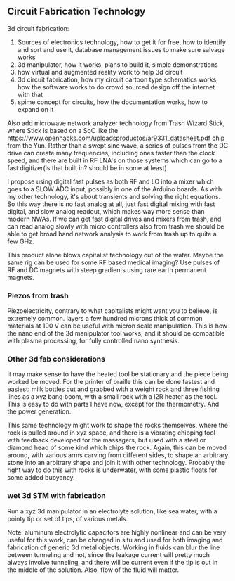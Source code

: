 ## Circuit Fabrication Technology

3d circuit fabrication:

1. Sources of electronics technology, how to get it for free, how to identify and sort and use it, database management issues to make sure salvage works
2. 3d manipulator, how it works, plans to build it, simple demonstrations
3. how virtual and augmented reality work to help 3d circuit 
4. 3d circuit fabrication, how my circuit cartoon type schematics works, how the software works to do crowd sourced design off the internet with that
5. spime concept for circuits, how the documentation works, how to expand on it


Also add microwave network analyzer technology from Trash Wizard Stick, where Stick is based on a SoC like the https://www.openhacks.com/uploadsproductos/ar9331_datasheet.pdf chip from the Yun.  Rather than a swept sine wave, a series of pulses from the DC drive can create many frequencies, including ones faster than the clock speed, and there are built in RF LNA's on those systems which can go to a fast digitizer(is that built in? should be in some at least)

I propose using digital fast pulses as both RF and LO into a mixer which goes to a SLOW ADC input, possibly in one of the Arduino boards. As with my other technology, it's about transients and solving the right equations.  So this way there is no fast analog at all, just fast digital mixing with fast digital, and slow analog readout, which makes way more sense than modern NWAs.  If we can get fast digital drives and mixers from trash, and can read analog slowly with micro controllers also from trash we should be able to get broad band network analysis to work from trash up to quite a few GHz.  

This product alone blows capitalist technology out of the water.  Maybe the same rig can be used for some RF based medical imaging?  Use pulses of RF and DC magnets with steep gradients using rare earth permanent magnets.  

### Piezos from trash

Piezoelectricity, contrary to what capitalists might want you to believe, is extremely common.  layers a few hundred microns thick of common materials at 100 V can be useful with micron scale manipulation.  This is how the nano end of the 3d manipulator tool works, and it should be compatible with plasma processing, for fully controlled nano synthesis.  

### Other 3d fab considerations

It may make sense to have the heated tool be stationary and the piece being worked be moved.  For the printer of braille this can be done fastest and easiest: milk bottles cut and grabbed with a weight rock and three fishing lines as a xyz bang boom, with a small rock with a I2R heater as the tool.  This is easy to do with parts I have now, except for the thermometry.  And the power generation.  

This same technology might work to shape the rocks themselves, where the rock is pulled around in xyz space, and there is a vibrating chipping tool with feedback developed for the massagers, but used with a steel or diamond head  of some kind which chips the rock.  Again, this can be moved around, with various arms carving from different sides, to shape an arbitrary stone into an arbitrary shape and join it with other technology.  Probably the right way to do this with rocks is underwater, with some plastic floats for some added buoyancy.  

### wet 3d STM with fabrication

Run a xyz 3d manipulator in an electrolyte solution, like sea water, with a pointy tip or set of tips, of various metals.

Note: aluminum electrolytic capacitors are highly nonlinear and can be very useful for this work, can be changed in situ and used for both imaging and fabrication of generic 3d metal objects.  Working in fluids can blur the line between tunneling and not, since the leakage current will pretty much always involve tunneling, and there will be current even if the tip is out in the middle of the solution. Also, flow of the fluid will matter.  